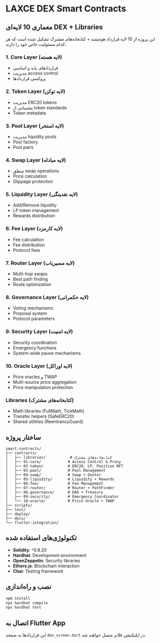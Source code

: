 # LAXCE DEX Smart Contracts

## معماری 10 لایه‌ای DEX + Libraries

این پروژه از 10 لایه قرارداد هوشمند + کتابخانه‌های مشترک تشکیل شده است که هر کدام مسئولیت خاص خود را دارند:

### 1. Core Layer (لایه هسته)
- قراردادهای پایه و اساسی
- مدیریت access control
- پروکسی قراردادها

### 2. Token Layer (لایه توکن)
- مدیریت ERC20 tokens
- پشتیبانی از token standards
- Token metadata

### 3. Pool Layer (لایه استخر)
- مدیریت liquidity pools
- Pool factory
- Pool pairs

### 4. Swap Layer (لایه مبادله)
- منطق swap operations
- Price calculation
- Slippage protection

### 5. Liquidity Layer (لایه نقدینگی)
- Add/Remove liquidity
- LP token management
- Rewards distribution

### 6. Fee Layer (لایه کارمزد)
- Fee calculation
- Fee distribution
- Protocol fees

### 7. Router Layer (لایه مسیریاب)
- Multi-hop swaps
- Best path finding
- Route optimization

### 8. Governance Layer (لایه حکمرانی)
- Voting mechanisms
- Proposal system
- Protocol parameters

### 9. Security Layer (لایه امنیت)
- Security coordination
- Emergency functions
- System-wide pause mechanisms

### 10. Oracle Layer (لایه اوراکل)
- Price oracles و TWAP
- Multi-source price aggregation
- Price manipulation protection

### Libraries (کتابخانه‌های مشترک)
- Math libraries (FullMath, TickMath)
- Transfer helpers (SafeERC20)
- Shared utilities (ReentrancyGuard)

## ساختار پروژه

```
smart-contracts/
├── contracts/
│   ├── libraries/           # کتابخانه‌های مشترک
│   ├── 01-core/            # Access Control & Proxy
│   ├── 02-token/           # ERC20, LP, Position NFT
│   ├── 03-pool/            # Pool Management
│   ├── 04-swap/            # Swap + Quoter
│   ├── 05-liquidity/       # Liquidity + Rewards
│   ├── 06-fee/             # Fee Management
│   ├── 07-router/          # Router + PathFinder
│   ├── 08-governance/      # DAO + Treasury
│   ├── 09-security/        # Emergency Coordinator
│   └── 10-oracle/          # Price Oracle + TWAP
├── scripts/
├── test/
├── deploy/
├── docs/
└── flutter-integration/
```

## تکنولوژی‌های استفاده شده

- **Solidity**: ^0.8.20
- **Hardhat**: Development environment
- **OpenZeppelin**: Security libraries
- **Ethers.js**: Blockchain interaction
- **Chai**: Testing framework

## نصب و راه‌اندازی

```bash
npm install
npx hardhat compile
npx hardhat test
```

## اتصال به Flutter App

این قراردادها به صفحه `dex_screen.dart` در اپلیکیشن فلاتر متصل خواهند شد. 